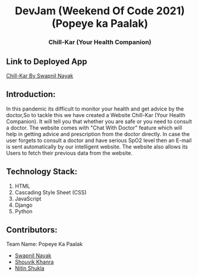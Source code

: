 <h1 align="center">DevJam (Weekend Of Code 2021) (Popeye ka Paalak)</h1>
<h3 align="center">Chill-Kar (Your Health Companion)</h3>

 ## Link to Deployed App
 <a href="https://chill-kar.herokuapp.com/">Chill-Kar By Swapnil Nayak</a>
 ## Introduction:
  In this pandemic its difficult to monitor your health and get advice by the doctor,So to tackle this we have created a Website Chill-Kar (Your Health Companion).
  It will tell you that whether you are safe or you need to consult a doctor.
  The website comes with "Chat With Doctor" feature which will help in getting advice and prescription from the doctor directly.
  In case the user forgets to consult a doctor and have serious SpO2 level then an E-mail is sent automatically by our intelligent website.
  The website also allows its Users to fetch their previous data from the website.
  
 ## Technology Stack:
  1) HTML
  2) Cascading Style Sheet (CSS)
  3) JavaScript
  4) Django
  5) Python
  
 ## Contributors:

Team Name: Popeye Ka Paalak

* [Swapnil Nayak](https://github.com/swapnilnyk10)
* [Shouvik Khanra](https://github.com/Shouvik11-b)
* [Nitin Shukla](https://github.com/nitin1207)

